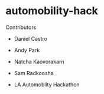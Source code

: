 # automobility-hack

Contributors

- Daniel Castro

- Andy Park

- Natcha Kaovorakarn

- Sam Radkoosha

- LA Automoblity Hackathon

